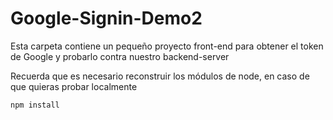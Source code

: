 # Google-Signin-Demo2 

Esta carpeta contiene un pequeño proyecto front-end 
para obtener el token de Google y probarlo contra nuestro 
backend-server

Recuerda que es necesario reconstruir los módulos de node,
en caso de que quieras probar localmente


```
npm install
```